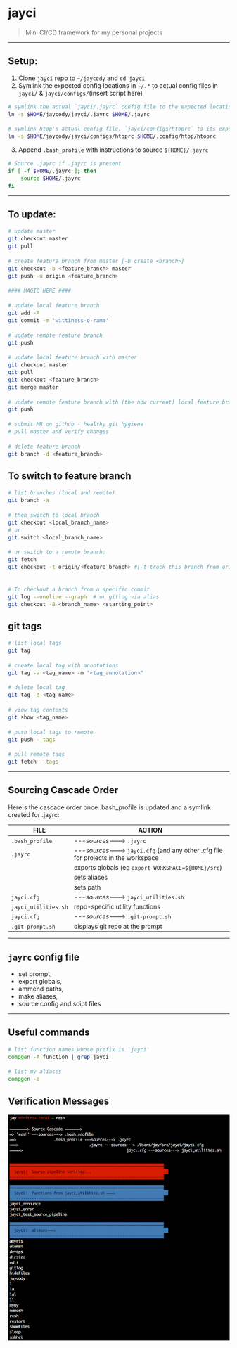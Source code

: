 # jayci
> Mini CI/CD framework for my personal projects
__________________

## Setup:
1. Clone `jayci` repo to `~/jaycody` and `cd jayci`
2. Symlink the expected config locations in `~/.*` to actual config files  in `jayci/` & `jayci/configs/`(insert script here)
```bash
# symlink the actual `jayci/.jayrc` config file to the expected location `~/.jayrc`
ln -s $HOME/jaycody/jayci/.jayrc $HOME/.jayrc

# symlink htop's actual config file, `jayci/configs/htoprc` to its expected location `~/.config/htop/htoprc`
ln -s $HOME/jaycody/jayci/configs/htoprc $HOME/.config/htop/htoprc
```
3. Append `.bash_profile` with instructions to source `${HOME}/.jayrc`
```bash
# Source .jayrc if .jayrc is present
if [ -f $HOME/.jayrc ]; then
	source $HOME/.jayrc
fi
```
__________________

## To update:
```bash
# update master
git checkout master
git pull

# create feature branch from master [-b create <branch>]
git checkout -b <feature_branch> master
git push -u origin <feature_branch>

#### MAGIC HERE ####

# update local feature branch
git add -A
git commit -m 'wittiness-o-rama'

# update remote feature branch 
git push

# update local feature branch with master
git checkout master
git pull
git checkout <feature_branch>
git merge master

# update remote feature branch with (the now current) local feature branch
git push

# submit MR on github - healthy git hygiene
# pull master and verify changes

# delete feature branch
git branch -d <feature_branch>

```

## To switch to feature branch

```bash
# list branches (local and remote)
git branch -a

# then switch to local branch
git checkout <local_branch_name>
# or
git switch <local_branch_name>

# or switch to a remote branch:
git fetch
git checkout -t origin/<feature_branch> #[-t track this branch from origin]


# To checkout a branch from a specific commit
git log --oneline --graph  # or gitlog via alias
git checkout -B <branch_name> <starting_point>

```

## git tags

```bash
# list local tags
git tag

# create local tag with annotations
git tag -a <tag_name> -m "<tag_annotation>"

# delete local tag
git tag -d <tag_name>

# view tag contents
git show <tag_name>

# push local tags to remote
git push --tags

# pull remote tags
git fetch --tags

```



______________________________

## Sourcing Cascade Order
Here's the cascade order once .bash_profile is updated and a symlink created for .jayrc:

| FILE | ACTION |
|------|--------|
| `.bash_profile` | ---_sources_---> `.jayrc`
| `.jayrc` | ---_sources_---> `jayci.cfg` (and any other .cfg file for projects in the workspace
|        | exports globals (eg `export WORKSPACE=${HOME}/src`)
|        | sets aliases
|        | sets path
| `jayci.cfg` | ---_sources_---> `jayci_utilities.sh`
| `jayci_utilities.sh` | repo-specific utility functions
| `jayci.cfg` | ---_sources_---> `.git-prompt.sh`
| `.git-prompt.sh` | displays git repo at the prompt

__________________________

## `jayrc` config file
* set prompt,
* export globals,
* ammend paths,
* make aliases,
* source config and scipt files

_________________________

## Useful commands

```bash
# list function names whose prefix is 'jayci'
compgen -A function | grep jayci

# list my aliases
compgen -a
```

## Verification Messages
![console message](imgs/20180518-console_msg.png "Verification from the console")

